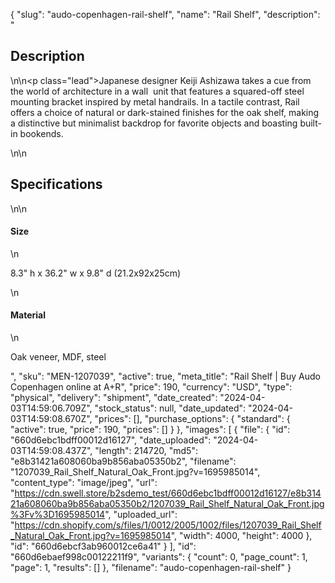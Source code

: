 {
  "slug": "audo-copenhagen-rail-shelf",
  "name": "Rail Shelf",
  "description": "<h2>Description</h2>\n<!-- split -->\n<p class=\"lead\">Japanese designer Keiji Ashizawa takes a cue from the world of architecture in a wall  unit that features a squared-off steel mounting bracket inspired by metal handrails. In a tactile contrast, Rail offers a choice of natural or dark-stained finishes for the oak shelf, making a distinctive but minimalist backdrop for favorite objects and boasting built-in bookends.</p>\n<!-- split -->\n<h2>Specifications</h2>\n<!-- split -->\n<h4>Size</h4>\n<p>8.3\" h x 36.2\" w x 9.8\" d (21.2x92x25cm)</p>\n<h4>Material</h4>\n<p>Oak veneer, MDF, steel</p>",
  "sku": "MEN-1207039",
  "active": true,
  "meta_title": "Rail Shelf | Buy Audo Copenhagen online at A+R",
  "price": 190,
  "currency": "USD",
  "type": "physical",
  "delivery": "shipment",
  "date_created": "2024-04-03T14:59:06.709Z",
  "stock_status": null,
  "date_updated": "2024-04-03T14:59:08.670Z",
  "prices": [],
  "purchase_options": {
    "standard": {
      "active": true,
      "price": 190,
      "prices": []
    }
  },
  "images": [
    {
      "file": {
        "id": "660d6ebc1bdff00012d16127",
        "date_uploaded": "2024-04-03T14:59:08.437Z",
        "length": 214720,
        "md5": "e8b31421a608060ba9b856aba05350b2",
        "filename": "1207039_Rail_Shelf_Natural_Oak_Front.jpg?v=1695985014",
        "content_type": "image/jpeg",
        "url": "https://cdn.swell.store/b2sdemo_test/660d6ebc1bdff00012d16127/e8b31421a608060ba9b856aba05350b2/1207039_Rail_Shelf_Natural_Oak_Front.jpg%3Fv%3D1695985014",
        "uploaded_url": "https://cdn.shopify.com/s/files/1/0012/2005/1002/files/1207039_Rail_Shelf_Natural_Oak_Front.jpg?v=1695985014",
        "width": 4000,
        "height": 4000
      },
      "id": "660d6ebcf3ab960012ce6a41"
    }
  ],
  "id": "660d6ebaef998c00122211f9",
  "variants": {
    "count": 0,
    "page_count": 1,
    "page": 1,
    "results": []
  },
  "filename": "audo-copenhagen-rail-shelf"
}